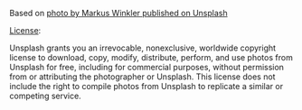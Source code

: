Based on [photo by Markus Winkler published on Unsplash](https://unsplash.com/photos/cxoR55-bels)

[License](https://unsplash.com/license):

Unsplash grants you an irrevocable, nonexclusive, worldwide copyright license to download, copy, modify, distribute, perform, and use photos from Unsplash for free, including for commercial purposes, without permission from or attributing the photographer or Unsplash. This license does not include the right to compile photos from Unsplash to replicate a similar or competing service.
